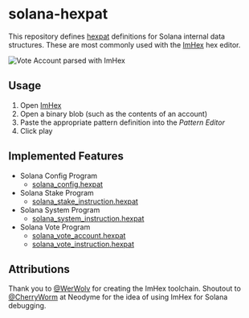 # solana-hexpat

This repository defines [hexpat] definitions for Solana internal data structures.
These are most commonly used with the [ImHex] hex editor.

  [hexpat]: https://docs.werwolv.net/pattern-language/
  [ImHex]:  https://github.com/WerWolv/ImHex

![Vote Account parsed with ImHex](./.github/vote_account.png)

## Usage

1. Open [ImHex](https://github.com/WerWolv/ImHex)
2. Open a binary blob (such as the contents of an account)
3. Paste the appropriate pattern definition into the *Pattern Editor*
4. Click play

## Implemented Features

- Solana Config Program
  - [solana_config.hexpat](./patterns/solana_config.hexpat)
- Solana Stake Program
  - [solana_stake_instruction.hexpat](./patterns/solana_stake_instruction.hexpat)
- Solana System Program
  - [solana_system_instruction.hexpat](./patterns/solana_system_instruction.hexpat)
- Solana Vote Program
  - [solana_vote_account.hexpat](./patterns/solana_vote_account.hexpat)
  - [solana_vote_instruction.hexpat](./patterns/solana_vote_instruction.hexpat)

## Attributions

Thank you to [@WerWolv](https://github.com/WerWolv/ImHex) for creating the ImHex toolchain.
Shoutout to [@CherryWorm](https://github.com/CherryWorm) at Neodyme for the idea of using ImHex for Solana debugging.
